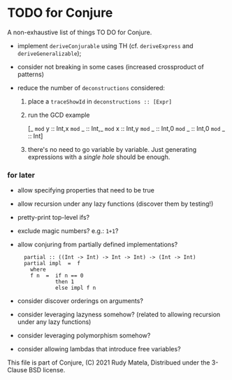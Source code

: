 TODO for Conjure
================

A non-exhaustive list of things TO DO for Conjure.

* implement `deriveConjurable` using TH (cf. `deriveExpress` and `deriveGeneralizable`);

* consider not breaking in some cases (increased crossproduct of patterns)

* reduce the number of `deconstructions` considered:

	1. place a `traceShowId` in `deconstructions :: [Expr]`
	2. run the GCD example

		[_ `mod` y :: Int,x `mod` _ :: Int,_ `mod` x :: Int,y `mod` _ :: Int,0 `mod` _ :: Int,0 `mod` _ :: Int]

	3. there's no need to go variable by variable.  Just generating expressions
	   with a _single hole_ should be enough.



### for later

* allow specifying properties that need to be true

* allow recursion under any lazy functions (discover them by testing!)

* pretty-print top-level ifs?

* exclude magic numbers?  e.g.: `1+1`?

* allow conjuring from partially defined implementations?

        partial :: ((Int -> Int) -> Int -> Int) -> (Int -> Int)
        partial impl  =  f
          where
          f n  =  if n == 0
                  then 1
                  else impl f n

* consider discover orderings on arguments?

* consider leveraging lazyness somehow?
  (related to allowing recursion under any lazy functions)

* consider leveraging polymorphism somehow?

* consider allowing lambdas that introduce free variables?


This file is part of Conjure,
(C) 2021 Rudy Matela,
Distribued under the 3-Clause BSD license.

